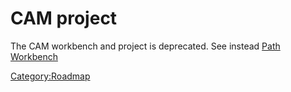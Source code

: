 # CAM project
  The CAM workbench and project is deprecated. See instead [Path Workbench](Path_Workbench.md)






[Category:Roadmap](Category:Roadmap.md)
